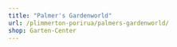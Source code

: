 ```yaml
---
title: "Palmer's Gardenworld"
url: /plimmerton-porirua/palmers-gardenworld/
shop: Garten-Center
---
```

